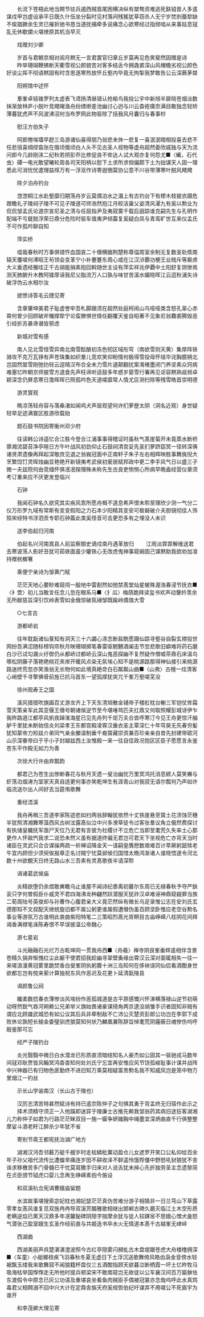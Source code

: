 <!-- { "loadSidebar": true } -->
　　长流下苍梧此地当闗节驻兵遏西贼首尾困横决纵有桀骜资难逃死鈇钺昔人多逺谋戍甲岂虚设承平日既久什伍坐分裂时见村落间残猺犹草窃杀人无宁岁焚剠蚕犂缺不俟猖獗余生灵已摧折驰书恳当道抚捕牵多说痛念心欲寒经过指频啮从来事姑息冦乱无休歇爝火堪燎原其机当早灭 

　　戏赠刘少卿 

　　岁首与君朝京相对阅月黙无一言君罢官归章丘岁莫再见色笑斐然因赠是诗 
　　昨举珊瑚鞭拂断天衢雪视公颜貌苦对客多结舌今拥毳裘深山风帽檐劣视公颜色好谈尘挥不彻语黙固有时含思逐寒热放怀丘壑内毕竟无拘掣我梦敢告公云深蕨茅桀 

　　阳朔馆中述怀 

　　羣峯卓铦锥罗列太虚表飞鸢扬清昼错认抢榆鸟我投公宇中新旭半扉晓苍烟淡数抹渐放林庐小脱叶竞飕飗渔舟纷缥缈差池幽讨心迥与川云杳疮痍奈满目敢独念轻矫薄暮犹虎声不风波沸沼何当布罗网此物驱除了括我风月囊归与春事杪 

　　慰汪方伯失子 

　　阿郎倦埃壒早趂三岛游诸仙喜得朋乃翁悲未休一悲复一喜泯泯暗相投喜去悲不任悲徂喜绸缪翕张在俄顷俄顷白人头不见古圣人视物等虚舟超然委欣戚独与天为流问郎今几龄刚浃二纪秋若把彭乔比修促良不侔达人试大观亦复何怨尤■〈蠘，石代虫〉磹一电光敢望曦轮周各司天阳柄以慰下土求所求倘偏颇下土为拙谋天人固一理悉此可消忧忧遣理益焞万有一浮沤作诗寄遐悃莫协公意不川谷带薄寒叶脱风飕飕 

　　除夕泊舟钓台 

　　滺滺桐江水赴壑靡归期荡舟岁云莫偶泊水之湄上有古钓台下有樛木枝披衣蹑危蹬瞻礼子陵祠子陵不可见子陵道可师浩然抱江月皎洁巢父姿清风濯九有奚以勲业为侃侃邹孟氏论道宗宣尼圣之清与任屈指尹及夷寂寞千载后遐踪谁克嗣先生与孔明作配端不亏屣脱浮荣日鼎分危险时驱车值夷尹倾葢复奚疑白凤与青鸾旷世互来仪孟氏不可作孤吟聊自知 

　　萍实桥 

　　缊哉春秋时万事俱错忤血国哀二十僣横腼荆楚称尊偪周室余制无复数圣轨倐南辕天覆嗟何溥昭王茍领会变革宁小补蹇蹇东周心或在江汉浒覇功梗王业贱斥等厮虏大义垂遗经雅哇正千古胡能捐素抱回斡随世主设有萍实祥兆伊覇中土阳舒复阴惨焉测天肺腑升木教阿猱厚诬我尼父脂流万人口孰与味甘苦溪水媚晓晖江云逗秋浦矢诗破浮伪云水相尔汝 

　　摅愤诗答毛云牕见寄 

　　含章肇坤美君子耻虚誉牢吾札脚跟须在超然处庭柯闹山鸟哑哑类含怒孔翠心赤霄何曽少回顾破斧殱撑犂宁论蛮獠惧世情任翻覆天鉴自昭著不见象尼翁麛裘腾毁恶引经折苏暴谗谮皆邪虑 

　　新城对雪有感 

　　南人见北雪怪雪异南北南雪酝酿初冻色牣区域彤穹（南欲雪则天黄）集厚阵铁骑攻不克万瓦铮有声苍珠集如织羣儿竞欢笑仰盼情何极得雪投母怀瑶华诧胸臆朔北岂固然筮雪刚弛扐轻云逗晴汉布合全未力雪片遽颠翻扰案淆楮墨闭门养坚素众窍病难塞忆昨朝京师披雪方退食先声枉谛听适鼓多年惑岁晏雪行署再见讵容黙熟觇频卓颖深念仍屏息寒日澹晖晖已照孤吟色天道嗟靡常人情尤叵测扫除等残雪皓首崇明德 

　　游灵寳观 

　　晩凉荡轻舟容与落桑渚如闻鸡犬声层观望何许扪萝歴太阴（洞名近观）身世疑轻举足迹满寰区胜游欣载始 

　　题石鼓书院因寄衡州邓少府 

　　往读韩公诗遥忆合江胜今登合江浦事事得稽证时虽秋气髙崖菊开未竟蒸水断桥隳湘流碧苔净亭暄日方午叶战风初劲仰止石鼓祠清宫妥先圣扪萝跻窈冥一径转深蒨诸贤肃遗像再拜起深敬庶见退之翁峩冠面中正南轩子朱子左右相辉映胜事舞旄倪大烹繁饾饤灵晖烛幽显艳艳开新镜夷考武侯初爰居赋邦政中更二李手风气日以盛三子微一夫兹院何由竞缅怀俱冺冺揆理殊未称先生古良吏恻恻心所病早晩盍经营仪章须考订重来应不厌更发登临兴 

　　石钟 

　　我闻石钟名久欲究其实疾风乖所愿舟楫不遑息希声恨未聆至理欣少测一气分二仪万形罗九域有常斯有变变假阳之力石本少阳精其变安可极砮破介夫胆镜彻佳人饰殒宋经特书浮泗贡专职石钟葢此类奚怪音可击更恐多有之埋没人未识 

　　送李伯起归河南 

　　伯起名兴河南嵩县人前监察御史谪戍南丹遇革放归 
　　江雨淡霏霏解维送君去寒波荡人影好丑犹可茹铁面虽少癯铁心无改虑鬼神事窥阚固己谋黙助我欲劝加飡持赠桄榔箸 

　　乘便宁亲诗为邹黄门赋 

　　茫茫天地心要眇难窥闯一殷地中雷剨然如弛禁髙堂灿星帔殊渥浩春浸节抚衣■〈衤啻〉初儿当敢言任念儿忽在眼系马■〈扌瓜〉梅荫跪拜读玺书欢声动鞶紟羡余无所献慈旨深引饮岭表雪如金俄惊破氛祲邹既踰岭偶值大雪 

　　○七言古 

　　游都峤岩 

　　往年耽翫诸仙箓知有洞天三十六蠲心涤念断盐酰愿蹑仙踪寻壑谷自裂玄襟投世网纷吾淟涊随标榜钩帘秋月映珊瑚掷笔春雷驱魍魉酒阑击节忽悲歌旧癖难将药石磨白沙已试勾漏火纡辔仍从都峤过都峤云深山鬼恶探幽不复然疑作僧嘘茶鼎石床温鸟啄松阴藤子落艳艳桃花夹岸开暖风点染无氛埃心知不是桃源路那得神仙接引来桃源路迷终荒忽亦笑渔翁无长物何如此境真絶竒白石粼粼山曲■〈山弗〉古檀一炷清客心峭壁千寻擎佛骨前旌已抗马首东一望孤撑犹突兀千峯万壑嗟芜没 

　　徐州观寿王之国 

　　溪风猎猎吹旗画百丈游龙齐上下天东清旭散金铺帝子楼舡枕台榭三军铠仗侔霜雪天策亲军此其亚偃王僣号朝诸侯逆节至今堪唾骂匹夫扛鼎又何取照耀彭城讶伊乍我昨路遶江都亭风帆夜踔淮海星已见先舟列千炬万夫合沓呼寒汀今见王舟更惊汗舳舻千里犹未断始信炎刘梁孝王东都宫殿凌霄汉垂衣圣主覃深仁十年穹昊无先春穷髪犹知蒙帝力矧兹介弟同气亲金縢温制垂千裔寳藏崇资兼百珍亲亲自昔先封建带砺河山示深眷帝曰于乎小子封越兹西土汝惟殿一来一往自佳政况抱区区臣子愿愿言永鉴苍东平作殿无如力为善 

　　次徐大行许由弃瓢韵 

　　都君己为苍生出惨断春花与秋月天遗一叟治幽忧万里冥鸿托消息颍人莫笑蠏与虾荡泊烟涛为室家天真自适更何事亦笑乾坤生有涯青山对我寂无语尔瓢何乃声如许临流送尔出人间好去当筵侑歌舞 

　　重经浯溪 

　　我舟再楫三吾道李家陈迹悲如扫两翁辞翰犹依然十丈铁崖悬至寳土花渍蚀茫穗半犹照清湘舞寒藻西风古树泫露髙似泣中兴多潦草徒令过客张羣议角立俄然费探讨有执储皇軄抚军亟尸天位乃无君有言彼为社稷计不立危亡当即至耄荒久失率土心那更作人怀敌忾我求二说恐未然义虽有据道终偏无君岂可君天下坐视危亡亦背天当时诸臣在灵武只合合谋操两疏一祈禅诏降金天一请嗣皇膺厯数艰难百计萃厥躬舐犊老牛宜内顾但少须臾俟报章正名讨贼宁忧莫邺侯归国惜太晩鸿渐诸人谁晓悟遂令河北数十州欲覩天日终无路山水三吾素有灵髙歌夜半请深聆 

　　谒诸葛武侯庙 

　　炎精欲堕仍余煜敢兾瞻乌止谁屋不闻诗纪黍离初蕞尔东周已无禄春秋予夺严鈇衮只字何曽假臣仆威灵不君四海沸龙种翩然跃潜服天犹祚汉卓难诬神鼎窥觎罪当族二荀周陆号英俊却与孙曹作心腹君亲大义竟茫然纵有微长乌足录惟公志在安刘氏玄德那知不文叔配天继统旋旧都不属公躬更谁属假遭僣伪虽百顾坚卧惟应老空谷勲名事业等游氛万古谁明此衷曲紫阳特笔二三策昭烈髙光胥瞑目古庙峥嵘八桂阴花间拜谒香满襟笔诛陈寿恨不早误彼温公帝魏心 

　　游七星岩 

　　斗光融融石光烂万古乾坤同一贯我舟西■〈舟羲〉禅寺阴艮峯垂辉逺相伴含景苍精久捐弃惭愧红尘此躯干使君招我趁幽寻翠壁夤缘出霄汉云深对面辄相失一往一来嗟浪漫黄冠雾里跪焚香白叟峯阴执躬爨十洲三岛知何在侈袂误同仙侣看酒酣身世欲都忘岂有傥来萦计算独祝东风作恶迟及花更卜延清翫陵县 

　　谒颜鲁公祠 

　　纎柔数捻春衣薄惨淡风埃纷作恶孤城道是古平原感慨兴怀涕横落禄山逆节初萌动呀然鋭气吞河朔赖公兄弟举义旗始畏诸豪谋掎角两京逮没胡雏手识者固知非贼有谓应北顾雄武城恐有如公议其后兵非牵制敌不亡沛公灭楚资彭郎公功岂在李郭下成败休论孰短长输金委璧驯虎狼莫知何状乃麟凰兼陈辞旨悼耄荒阴霾蔽日魂惨伤呜呼殷鉴那可忘 

　　经严子陵钓台 

　　炎光翳翳中微日白水潜龙已形质直须暗结知名人豪杰如公固其一驱驰戎马数年间冦邓耿贾皆风翰冥鸿杳杳知何处刘氏宁忘宜再安惟应风节饶孤峻耻事计谋并战阵中兴神器已有归物色匪勤终不进旧知万乘莫相疑富贵勲名我不知威凤岂是笼中物万里烟江一钓丝 

　　示长山学谕南汉（长山古于陵也） 

　　汉厉志清苦特甚然赋诗有持已逺宗陈仲子之句惧其勇于背孟终无归宿作此示之 
　　择术须精守须正一入他蹊即迷穽于陵廉士古推先赖我邹翁药其病旧途狂客湖湘儿力称仲子如君为行路茫茫眯双目一施一嫫争妍媸胸中绳墨宜深炳曲直千行俱整整摩娑斗酒老盱江醉杀少年犹不省 

　　寄别节斋王都宪抚治湖广地方 

　　湖湘汉沔吾邻薮万艇千艘岁时走枯鳞秕粟动盈仓儿女遮罗开笑口公私仰给百余年子孙父祖代流传比遭蝗旱痛连岁田不耕收泽不鲜遥怜饿殍僵中野怒吼豺狼犹不舎诛求移檄苦多门骨髓已干忧莫冩撒手归来对人说舌犹未掉心先折独劳圣主念遗黎简在贞臣颁节钺虎口婴儿念再生峥嵘素抱今施设 

　　和双溪杭佥宪谒曹娥庙留题 

　　水滨故事堪搜索宓妃枕也湘妃瑟茫茫真伪苦难分游子相猜非一日兰芎山下草露零孝女髙风谁复觅双旌冉冉导双溪芳醑雅歌相继出邯郸古碑久磨灭临江土木空形质老瞒逆焰已熏天汉鼎多年冺馨飶碑阴隠字揣摩余犹与徒人较踈宻不思娥心憎犬彘怒气潜张己盈室娥生玄圣作经前直与共姬迭书卒水火无情道本髙千古越峯无峍崪 

　　西湖曲 

　　西湖美丽声呉楚湛湛澄波照今古红亭隠雾闪頳虬古木盘堤踞苍虎大舟楼橹拥深■〈车童〉小艇榔桡疾飞羽春秋冬夏无虚日下土浮沉送歌舞倚风皓齿袅金音傍水轻裾飘玉缕我来歌舞寂不闻狼籍杯盘仅三五酒酣指顾天欲暮泣断栖霞一坏土忆昨牧马吸海枯举国惸惸走无所他时提兵顿梁宋不敢南窥岂无故徒以公军襄汉间百万貙貅怯东渡假令中原念已灰公功语及重堪哀坐看鱼肉贼臣手偶被冠裳亦念哉呜呼此水真鸩毒君父相闗溺不回中兴大计在定鼎舎旃天府奚规恢伯纪吁谋弃不用嗟公不死眉宇为谁开 

　　和李茂卿大理见寄 

